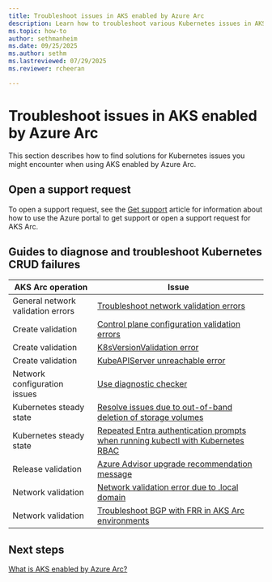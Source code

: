 ```yaml
---
title: Troubleshoot issues in AKS enabled by Azure Arc
description: Learn how to troubleshoot various Kubernetes issues in AKS enabled by Arc.
ms.topic: how-to
author: sethmanheim
ms.date: 09/25/2025
ms.author: sethm
ms.lastreviewed: 07/29/2025
ms.reviewer: rcheeran

---
```


# Troubleshoot issues in AKS enabled by Azure Arc

This section describes how to find solutions for Kubernetes issues you might encounter when using AKS enabled by Azure Arc.

## Open a support request

To open a support request, see the [Get support](help-support.md) article for information about how to use the Azure portal to get support or open a support request for AKS Arc.

## Guides to diagnose and troubleshoot Kubernetes CRUD failures

| AKS Arc operation | Issue |
|------------------------|-------|
| General network validation errors | [Troubleshoot network validation errors](network-validation-errors.md) |
| Create validation      | [Control plane configuration validation errors](control-plane-validation-errors.md) |
| Create validation      | [K8sVersionValidation error](cluster-k8s-version.md) |
| Create validation      | [KubeAPIServer unreachable error](kube-api-server-unreachable.md) |
| Network configuration issues | [Use diagnostic checker](aks-arc-diagnostic-checker.md) |
| Kubernetes steady state   | [Resolve issues due to out-of-band deletion of storage volumes](delete-storage-volume.md) |
| Kubernetes steady state   | [Repeated Entra authentication prompts when running kubectl with Kubernetes RBAC](entra-prompts.md) |
| Release validation     | [Azure Advisor upgrade recommendation message](azure-advisor-upgrade.md) |
| Network validation | [Network validation error due to .local domain](network-validation-error-local.md) |
| Network validation | [Troubleshoot BGP with FRR in AKS Arc environments](connectivity-troubleshoot.md) |

## Next steps

[What is AKS enabled by Azure Arc?](aks-overview.md)
